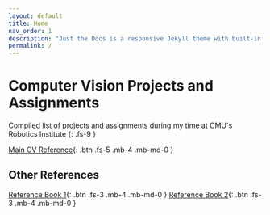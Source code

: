 ```yaml
---
layout: default
title: Home
nav_order: 1
description: "Just the Docs is a responsive Jekyll theme with built-in search that is easily customizable and hosted on GitHub Pages."
permalink: /
---
```


# Computer Vision Projects and Assignments

Compiled list of projects and assignments during my time at CMU's Robotics Institute
{: .fs-9 }


[Main CV Reference](https://szeliski.org/Book/){: .btn .fs-5 .mb-4 .mb-md-0 }

## Other References

[Reference Book 1](https://drive.google.com/file/d/1jqEB739EfifhSyiCK6vdbPIz7gX9Ywmr/view?usp=sharing){: .btn .fs-3 .mb-4 .mb-md-0 }
[Reference Book 2](https://drive.google.com/file/d/1Kn6dilDeR_7leIctuVa87-czuqBoxJh-/view?usp=sharing){: .btn .fs-3 .mb-4 .mb-md-0 }